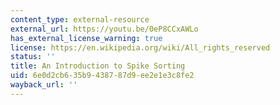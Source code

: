 ```yaml
---
content_type: external-resource
external_url: https://youtu.be/0eP8CCxAWLo
has_external_license_warning: true
license: https://en.wikipedia.org/wiki/All_rights_reserved
status: ''
title: An Introduction to Spike Sorting
uid: 6e0d2cb6-35b9-4387-87d9-ee2e1e3c8fe2
wayback_url: ''
---
```

